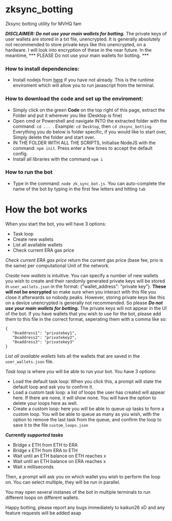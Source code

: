 # zksync_botting
Zksync botting utility for MVHQ fam


***DISCLAIMER: Do not use your main wallets for botting.*** The private keys of user wallets are stored in a txt file, unencrypted. It is generally absolutely not recommended to store private keys like this unencrypted, on a hardware. I will look into encryption of these in the near future. In the meantime, *** PLEASE Do not use your main wallets for botting. ***

### How to install dependencies:
 - Install nodejs from [here](https://nodejs.org/en) if you have not already. This is the runtime enviroment which will allow you to run javascript from the terminal.

### How to download the code and set up the enviroment:
 - Simply click on the green **Code** on the top right of this page, extract the Folder and put it wherever you like (Desktop is fine)
 - Open cmd or Powershell and navigate INTO the extracted folder with the command: `cd ... `. Example: `cd Desktop`, then `cd zksync_botting`. Everything you do below is folder specific, if you would like to start over, Simply delete the folder and start over.
 - IN THE FOLDER WITH ALL THE SCRIPTS, Initialise NodeJS with the command: `npm init`. Press enter a few times to accept the default config.
 - Install all libraries with the command `npm i`

### How to run the bot
 - Type in the command: `node zk_sync_bot.js`. You can auto-complete the name of the bot by typing in the first few letters and hitting `tab`

# How the bot works
When you start the bot, you will have 3 options:
 - Task loop
 - Create new wallets
 - List all available wallets
 - Check current ERA gas price

*Check current ERA gas price* return the current gas price (base fee, prio is the same) per computational Unit of the network.

 *Create new wallets* is intuitive. You can specify a number of new wallets you wish to create and their randomly generated private keys will be stored in `user_wallets.json` in the format: {"wallet_address": "private key"}. **These will not be encrypted** so make sure when you interact with this file you close it afterwards so nobody peaks. However, storing private keys like this on a device unencrypted is generally not recommended. So please ***Do not use your main wallets for botting.***
 The private keys will not appear in the UI of the bot.
 If you have wallets that you wish to use for the bot, please add them to this file in the correct format, seperating them with a comma like so:
 ```
{   
    "0xaddress1": "privatekey1",
    "0xaddress2": "privatekey2",
    "0xaddress3": "privatekey3"
}
 ```

 *List all available wallets* lists all the wallets that are saved in the `user_wallets.json` file.

 *Task loop* is where you will be able to run your bot. You have 3 options:
  - Load the default task loop: When you click this, a prompt will state the default loop and ask you to confirm it.
  - Load a custom task loop: a list of loops the user has created will appear here. If there are none, it will show none. You will have the option to delete your loops here as well.
  - Create a custom loop: here you will be able to queue up tasks to form a custom loop. You will be able to queue as many as you wish, with the option to remove the last task from the queue, and confirm the loop to save it to the file `custom_loops.json`

  ***Currently supported tasks***
  - Bridge x ETH from ETH to ERA
  - Bridge x ETH from ERA to ETH
  - Wait until an ETH balance on ETH reaches x
  - Wait until an ETH balance on ERA reaches x
  - Wait x milliseconds

  Then, a prompt will ask you on which wallet you wish to perform the loop on. You can select multiple, they will be run in parallel.

  You may open several instanes of the bot in multiple terminals to run different loops on different wallets.

  Happy botting, please report any bugs immediately to kaikun26 xD and any feature requests will be added asap